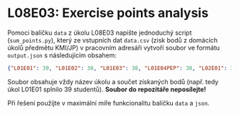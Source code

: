 # L08E03: Exercise points analysis

Pomoci balíčku `data` z úkolu L08E03 napište jednoduchý script (`sum_points.py`), který ze vstupních dat `data.csv` (zisk bodů z domácích úkolů předmětu KMI/JP) v pracovním adresáři vytvoří soubor ve formátu `output.json` s následujícím obsahem:

```json
{"L01E01": 39, "L01E02": 38, "L01E03": 38, "L01E04PEP": 38, "L02E01": 36, "L02E02": 35, "L02E03": 35, "L02E04PEP": 37, "L03E01": 36, "L03E02": 31, "L04E01": 31, "L04E02": 32, "L04E03": 29, "L05E01": 31, "L05E02": 21, "L06E01": 17, "L06E02": 5}
```

Soubor obsahuje vždy název úkolu a součet získaných bodů (např. tedy úkol L01E01 splnilo 39 studentů). **Soubor do repozitáře neposílejte!**

Při řešení použíjte v maximální míře funkcionalitu balíčku `data` a `json`.